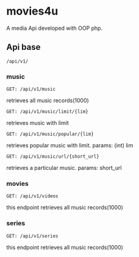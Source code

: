 # movies4u

A media Api developed with OOP php.
## Api base
```
/api/v1/
```
### music
```
GET: /api/v1/music
```
retrieves all music records(1000)

```
GET: /api/v1/music/limit/{lim}
```
retrieves music with limit

```
GET: /api/v1/music/popular/{lim}
```
retrieves popular music with limit. params: (int) lim

```
GET: /api/v1/music/url/{short_url}
```
retrieves a particular music. params: short_url




### movies
```
GET: /api/v1/videos
```
this endpoint retrieves all music records(1000)

### series
```
GET: /api/v1/series
```
this endpoint retrieves all music records(1000)
